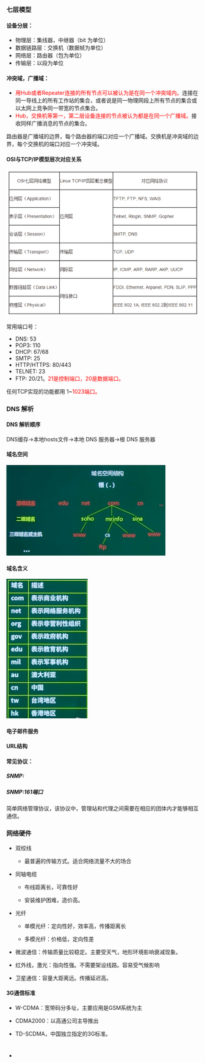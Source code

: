 ### 七层模型

#### 设备分层：

- 物理层：集线器，中继器（bit 为单位）
- 数据链路层：交换机（数据帧为单位）
- 网络层：路由器（包为单位）
- 传输层：以段为单位

#### 冲突域，广播域：

- <font color='red'>用Hub或者Repeater连接的所有节点可以被认为是在同一个冲突域内。</font>连接在同一导线上的所有工作站的集合，或者说是同一物理网段上所有节点的集合或以太网上竞争同一带宽的节点集合。
- <font color='red'>Hub，交换机等第一，第二层设备连接的节点被认为都是在同一个广播域。</font>接收同样广播消息的节点的集合。

路由器是广播域的边界，每个路由器的端口对应一个广播域。交换机是冲突域的边界，每个交换机的端口对应一个冲突域。

#### OSI与TCP/IP模型层次对应关系

![](img/TCP_IP模型.png)

常用端口号：

- DNS: 53
- POP3: 110
- DHCP: 67/68
- SMTP: 25
- HTTP/HTTPS: 80/443
- TELNET: 23
- FTP: 20/21。<font color='red'>21是控制端口，20是数据端口。</font>

任何TCP实现的功能都用 1~<font color='red'>1023端口。</font>

### DNS 解析

#### DNS 解析顺序

DNS缓存→本地hosts文件→本地 DNS 服务器→根 DNS 服务器

#### 域名空间

![](img/域名空间.png)

#### 域名含义

![](img/域名含义.png)

#### 电子邮件服务

#### URL结构

#### 常见协议：

##### SNMP:
##### SNMP:161端口

简单网络管理协议，该协议中，管理站和代理之间需要在相应的团体内才能够相互通信。

### 网络硬件

- 双绞线
  
  - 最普遍的传输方式。适合网络流量不大的场合

- 同轴电缆
  
  - 布线距离长，可靠性好
  
  - 安装维护困难，造价高。

- 光纤
  
  - 单模光纤：定向性好，效率高，传播距离长
  
  - 多模光纤：价格低，定向性差

- 微波通信：传输质量比较稳定。主要受天气，地形环境影响衰减现象。

- 红外线，激光：指向性强。不需要架设线路。容易受气候影响

- 卫星通信：容量大距离远。传播延迟高。

#### 3G通信标准

- W-CDMA：宽带码分多址，主要应用是GSM系统为主

- CDMA2000：以高通公司主导推出

- TD-SCDMA，中国独立指定的3G标准。

- # 


